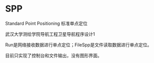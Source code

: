 # SPP
Standard Point Positioning 标准单点定位

武汉大学测绘学院导航工程卫星导航程序设计1

Run是网络接收数据进行单点定位；FileSpp是文件读取数据进行单点定位。

目前只实现了控制台和文件输出，没有图形界面。
